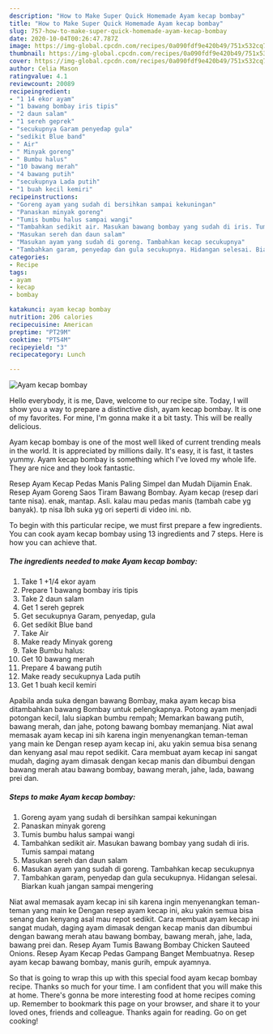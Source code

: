 ```yaml
---
description: "How to Make Super Quick Homemade Ayam kecap bombay"
title: "How to Make Super Quick Homemade Ayam kecap bombay"
slug: 757-how-to-make-super-quick-homemade-ayam-kecap-bombay
date: 2020-10-04T00:26:47.787Z
image: https://img-global.cpcdn.com/recipes/0a090fdf9e420b49/751x532cq70/ayam-kecap-bombay-foto-resep-utama.jpg
thumbnail: https://img-global.cpcdn.com/recipes/0a090fdf9e420b49/751x532cq70/ayam-kecap-bombay-foto-resep-utama.jpg
cover: https://img-global.cpcdn.com/recipes/0a090fdf9e420b49/751x532cq70/ayam-kecap-bombay-foto-resep-utama.jpg
author: Celia Mason
ratingvalue: 4.1
reviewcount: 20089
recipeingredient:
- "1 14 ekor ayam"
- "1 bawang bombay iris tipis"
- "2 daun salam"
- "1 sereh geprek"
- "secukupnya Garam penyedap gula"
- "sedikit Blue band"
- " Air"
- " Minyak goreng"
- " Bumbu halus"
- "10 bawang merah"
- "4 bawang putih"
- "secukupnya Lada putih"
- "1 buah kecil kemiri"
recipeinstructions:
- "Goreng ayam yang sudah di bersihkan sampai kekuningan"
- "Panaskan minyak goreng"
- "Tumis bumbu halus sampai wangi"
- "Tambahkan sedikit air. Masukan bawang bombay yang sudah di iris. Tumis sampai matang"
- "Masukan sereh dan daun salam"
- "Masukan ayam yang sudah di goreng. Tambahkan kecap secukupnya"
- "Tambahkan garam, penyedap dan gula secukupnya. Hidangan selesai. Biarkan kuah jangan sampai mengering"
categories:
- Recipe
tags:
- ayam
- kecap
- bombay

katakunci: ayam kecap bombay 
nutrition: 206 calories
recipecuisine: American
preptime: "PT29M"
cooktime: "PT54M"
recipeyield: "3"
recipecategory: Lunch

---
```



![Ayam kecap bombay](https://img-global.cpcdn.com/recipes/0a090fdf9e420b49/751x532cq70/ayam-kecap-bombay-foto-resep-utama.jpg)

Hello everybody, it is me, Dave, welcome to our recipe site. Today, I will show you a way to prepare a distinctive dish, ayam kecap bombay. It is one of my favorites. For mine, I'm gonna make it a bit tasty. This will be really delicious.

Ayam kecap bombay is one of the most well liked of current trending meals in the world. It is appreciated by millions daily. It's easy, it is fast, it tastes yummy. Ayam kecap bombay is something which I've loved my whole life. They are nice and they look fantastic.

Resep Ayam Kecap Pedas Manis Paling Simpel dan Mudah Dijamin Enak. Resep Ayam Goreng Saos Tiram Bawang Bombay. Ayam kecap (resep dari tante nisa). enak, mantap. Asli. kalau mau pedas manis (tambah cabe yg banyak). tp nisa lbh suka yg ori seperti di video ini. nb.


To begin with this particular recipe, we must first prepare a few ingredients. You can cook ayam kecap bombay using 13 ingredients and 7 steps. Here is how you can achieve that.

<!--inarticleads1-->

##### The ingredients needed to make Ayam kecap bombay:

1. Take 1 +1/4 ekor ayam
1. Prepare 1 bawang bombay iris tipis
1. Take 2 daun salam
1. Get 1 sereh geprek
1. Get secukupnya Garam, penyedap, gula
1. Get sedikit Blue band
1. Take  Air
1. Make ready  Minyak goreng
1. Take  Bumbu halus:
1. Get 10 bawang merah
1. Prepare 4 bawang putih
1. Make ready secukupnya Lada putih
1. Get 1 buah kecil kemiri


Apabila anda suka dengan bawang Bombay, maka ayam kecap bisa ditambahkan bawang Bombay untuk pelengkapnya. Potong ayam menjadi potongan kecil, lalu siapkan bumbu rempah; Memarkan bawang putih, bawang merah, dan jahe, potong bawang bombay memanjang. Niat awal memasak ayam kecap ini sih karena ingin menyenangkan teman-teman yang main ke Dengan resep ayam kecap ini, aku yakin semua bisa senang dan kenyang asal mau repot sedikit. Cara membuat ayam kecap ini sangat mudah, daging ayam dimasak dengan kecap manis dan dibumbui dengan bawang merah atau bawang bombay, bawang merah, jahe, lada, bawang prei dan. 

<!--inarticleads2-->

##### Steps to make Ayam kecap bombay:

1. Goreng ayam yang sudah di bersihkan sampai kekuningan
1. Panaskan minyak goreng
1. Tumis bumbu halus sampai wangi
1. Tambahkan sedikit air. Masukan bawang bombay yang sudah di iris. Tumis sampai matang
1. Masukan sereh dan daun salam
1. Masukan ayam yang sudah di goreng. Tambahkan kecap secukupnya
1. Tambahkan garam, penyedap dan gula secukupnya. Hidangan selesai. Biarkan kuah jangan sampai mengering


Niat awal memasak ayam kecap ini sih karena ingin menyenangkan teman-teman yang main ke Dengan resep ayam kecap ini, aku yakin semua bisa senang dan kenyang asal mau repot sedikit. Cara membuat ayam kecap ini sangat mudah, daging ayam dimasak dengan kecap manis dan dibumbui dengan bawang merah atau bawang bombay, bawang merah, jahe, lada, bawang prei dan. Resep Ayam Tumis Bawang Bombay Chicken Sauteed Onions. Resep Ayam Kecap Pedas Gampang Banget Membuatnya. Resep ayam kecap bawang bombay, manis gurih, empuk ayamnya. 

So that is going to wrap this up with this special food ayam kecap bombay recipe. Thanks so much for your time. I am confident that you will make this at home. There's gonna be more interesting food at home recipes coming up. Remember to bookmark this page on your browser, and share it to your loved ones, friends and colleague. Thanks again for reading. Go on get cooking!
